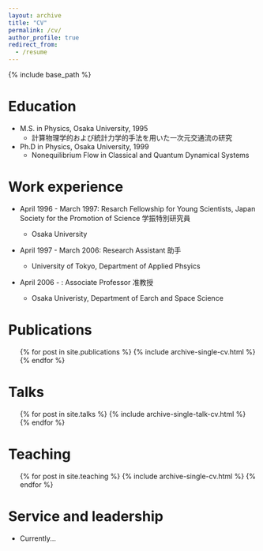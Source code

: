 ```yaml
---
layout: archive
title: "CV"
permalink: /cv/
author_profile: true
redirect_from:
  - /resume
---
```


{% include base_path %}

Education
======
* M.S. in Physics, Osaka University, 1995
  * 計算物理学的および統計力学的手法を用いた一次元交通流の研究
* Ph.D in Physics, Osaka University, 1999
  * Nonequilibrium Flow in Classical and Quantum Dynamical Systems

Work experience
======
* April 1996 - March 1997: Resarch Fellowship for Young Scientists, Japan Society for the Promotion of Science 学振特別研究員
  * Osaka University

* April 1997 - March 2006: Research Assistant 助手
  * University of Tokyo, Department of Applied Phsyics

* April 2006 - : Associate Professor 准教授
  * Osaka Univeristy, Department of Earch and Space Science


Publications
======
  <ul>{% for post in site.publications %}
    {% include archive-single-cv.html %}
  {% endfor %}</ul>

Talks
======
  <ul>{% for post in site.talks %}
    {% include archive-single-talk-cv.html %}
  {% endfor %}</ul>

Teaching
======
  <ul>{% for post in site.teaching %}
    {% include archive-single-cv.html %}
  {% endfor %}</ul>

Service and leadership
======
* Currently...
